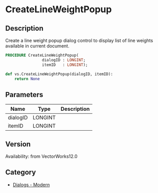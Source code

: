# CreateLineWeightPopup

## Description
Create a line weight popup dialog control to display list of line weights available in current document.

```pascal
PROCEDURE CreateLineWeightPopup(
				dialogID : LONGINT;
				itemID   : LONGINT);
```

```python
def vs.CreateLineWeightPopup(dialogID, itemID):
    return None
```

## Parameters
|Name|Type|Description|
|---|---|---|
|dialogID|LONGINT|   |
|itemID|LONGINT|   |

## Version
Availability: from VectorWorks12.0

## Category
* [Dialogs - Modern](../Categories/Dialogs%20-%20Modern.md)
